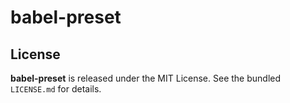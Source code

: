 # babel-preset

## License
**babel-preset** is released under the MIT License. See the bundled `LICENSE.md` for details.
